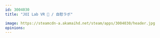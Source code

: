 ```yaml
---
id: 3004030
title: "JOI Lab VR 🔞 / 自慰ラボ"

image: https://steamcdn-a.akamaihd.net/steam/apps/3004030/header.jpg
opinions:
---
```

